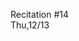 
<div class="recitation">
<div class="column_date">
<p markdown="block">
Recitation #14 <br>
Thu,12/13
</p>
</div>

<div class="column_recitation">
<p markdown="block">

<!--
No lab assignment. Attendance optional. Come if you have problems that you
want to work on or questions that you want to ask. These will be extended office
hours.
--> 


</p>
</div>

</div>
